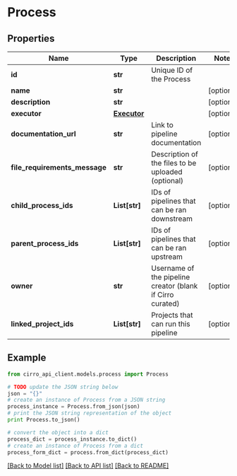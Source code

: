 # Process


## Properties

Name | Type | Description | Notes
------------ | ------------- | ------------- | -------------
**id** | **str** | Unique ID of the Process | 
**name** | **str** |  | [optional] 
**description** | **str** |  | [optional] 
**executor** | [**Executor**](Executor.md) |  | [optional] 
**documentation_url** | **str** | Link to pipeline documentation | [optional] 
**file_requirements_message** | **str** | Description of the files to be uploaded (optional) | [optional] 
**child_process_ids** | **List[str]** | IDs of pipelines that can be ran downstream | [optional] 
**parent_process_ids** | **List[str]** | IDs of pipelines that can be ran upstream | [optional] 
**owner** | **str** | Username of the pipeline creator (blank if Cirro curated) | [optional] 
**linked_project_ids** | **List[str]** | Projects that can run this pipeline | [optional] 

## Example

```python
from cirro_api_client.models.process import Process

# TODO update the JSON string below
json = "{}"
# create an instance of Process from a JSON string
process_instance = Process.from_json(json)
# print the JSON string representation of the object
print Process.to_json()

# convert the object into a dict
process_dict = process_instance.to_dict()
# create an instance of Process from a dict
process_form_dict = process.from_dict(process_dict)
```
[[Back to Model list]](../README.md#documentation-for-models) [[Back to API list]](../README.md#documentation-for-api-endpoints) [[Back to README]](../README.md)


